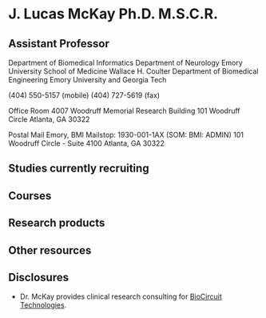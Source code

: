 # J. Lucas McKay Ph.D. M.S.C.R.

## Assistant Professor
Department of Biomedical Informatics
Department of Neurology
Emory University School of Medicine
Wallace H. Coulter Department of Biomedical Engineering
Emory University and Georgia Tech

(404) 550-5157 (mobile)
(404) 727-5619 (fax)

Office
Room 4007 Woodruff Memorial Research Building 101 Woodruff Circle Atlanta, GA 30322

Postal Mail
Emory, BMI Mailstop: 1930-001-1AX (SOM: BMI: ADMIN)
101 Woodruff Circle - Suite 4100 Atlanta, GA 30322

## Studies currently recruiting

## Courses

## Research products

## Other resources

## Disclosures

- Dr. McKay provides clinical research consulting for [BioCircuit Technologies](http://www.biocircuit.com).

